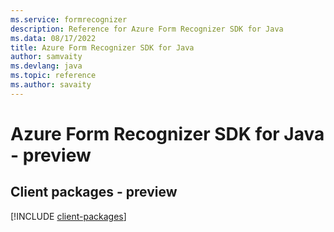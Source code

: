 ```yaml
---
ms.service: formrecognizer
description: Reference for Azure Form Recognizer SDK for Java
ms.data: 08/17/2022
title: Azure Form Recognizer SDK for Java
author: samvaity
ms.devlang: java
ms.topic: reference
ms.author: savaity
---
```

# Azure Form Recognizer SDK for Java - preview

## Client packages - preview
[!INCLUDE [client-packages](form-recognizer-client-index.md)]
